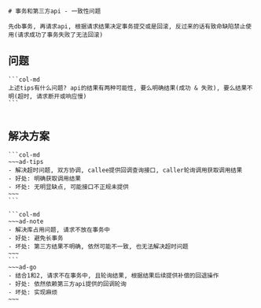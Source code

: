 	# 事务和第三方api - 一致性问题

```ad-tips
先db事务, 再请求api, 根据请求结果决定事务提交或是回滚, 反过来的话有致命缺陷禁止使用(请求成功了事务失败了无法回滚)
```

## 问题
````col
```col-md
上述tips有什么问题? api的结果有两种可能性, 要么明确结果(成功 & 失败), 要么结果不明(超时, 请求断开或响应慢)
```


````

## 解决方案

````col
```col-md
~~~ad-tips
- 解决超时问题, 双方协调, callee提供回调查询接口, caller轮询调用获取调用结果
- 好处: 明确获取调用结果
- 坏处: 无明显缺点, 可能接口不正规未提供
~~~
```

```col-md
~~~ad-note
- 解决库占用问题, 请求不放在事务中
- 好处: 避免长事务
- 坏处: 第三方结果不明确, 依然可能不一致, 也无法解决超时问题
~~~
```
~~~ad-go
- 结合1和2, 请求不在事务中, 且轮询结果, 根据结果后续提供补偿的回退操作
- 好处: 依然依赖第三方api提供的回调轮询
- 坏处: 实现麻烦
~~~
````
